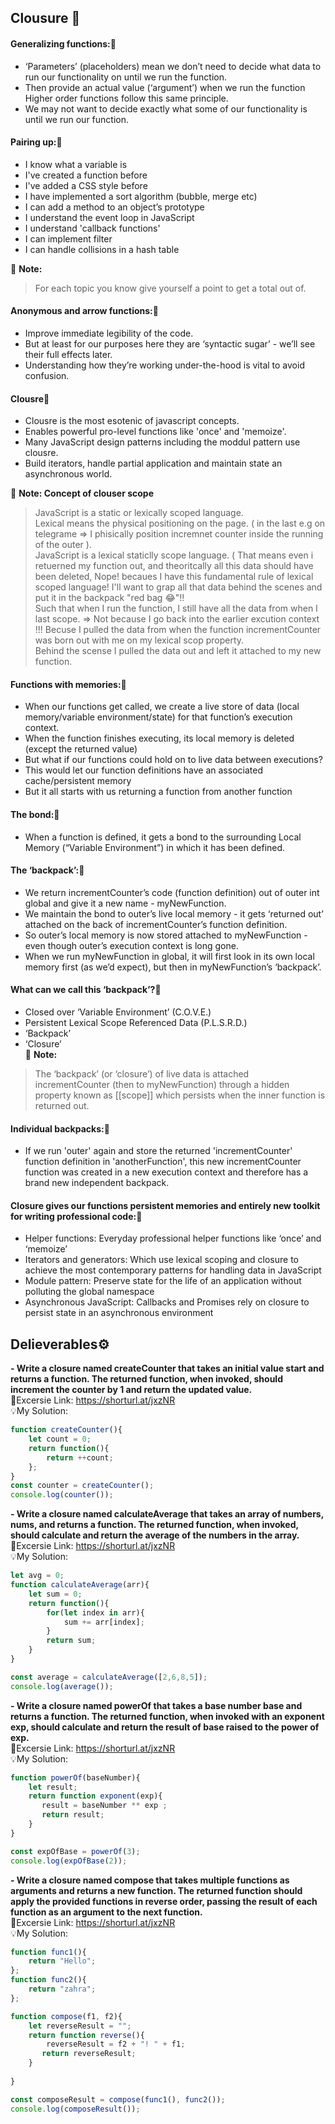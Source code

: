 ## Clousure :closed_lock_with_key:

#### Generalizing functions::milky_way:
- ‘Parameters’ (placeholders) mean we don’t need to decide what data to run our functionality on until we run the function.
- Then provide an actual value (‘argument’) when we run the function Higher order functions follow this same principle.
- We may not want to decide exactly what some of our functionality is until we run our function.

#### Pairing up::milky_way:
- I know what a variable is
- I've created a function before
- I've added a CSS style before
- I have implemented a sort algorithm (bubble, merge etc)
- I can add a method to an object’s prototype
- I understand the event loop in JavaScript
- I understand 'callback functions'
- I can implement filter
- I can handle collisions in a hash table<br/>

💌 **Note:**
> For each topic you know give yourself a point to get a total out of.

#### Anonymous and arrow functions::milky_way:
- Improve immediate legibility of the code.
- But at least for our purposes here they are ‘syntactic sugar’ - we’ll see their full effects later.
- Understanding how they’re working under-the-hood is vital to avoid confusion.

#### Clousre:hibiscus:
- Clousre is the most esotenic of javascript concepts.
- Enables powerful pro-level functions like 'once' and 'memoize'.
- Many JavaScript design patterns including the moddul pattern use clousre.
- Build iterators, handle partial application and maintain state an asynchronous world.

💌 **Note: Concept of clouser scope**
> JavaScript is a static or lexically scoped language.<br/>
> Lexical means the physical positioning on the page. ( in the last e.g on telegrame => I phisically position incremnet counter inside the running of the outer ).<br/>
> JavaScript is a lexical staticlly scope language. ( That means even i retuerned my function out, and theoritcally all this data should have been deleted, Nope! becaues I have this fundamental rule of lexical scoped language! I'll want to grap all that data behind the scenes and put it in the backpack "red bag :joy:"!!<br/>
> Such that when I run the function, I still have all the data from when I last scope. => Not because I go back into the earlier excution context !!! Becuse I pulled the data from when the function incrementCounter was born out with me on my lexical scop property.<br/>
> Behind the scense I pulled the data out and left it attached to my new function. <br/>

#### Functions with memories::milky_way:
- When our functions get called, we create a live store of data (local memory/variable environment/state) for that function’s execution context.
- When the function finishes executing, its local memory is deleted (except the returned value)
- But what if our functions could hold on to live data between executions?
- This would let our function definitions have an associated cache/persistent memory
- But it all starts with us returning a function from another function

#### The bond::milky_way:
- When a function is defined, it gets a bond to the surrounding Local Memory (“Variable Environment”) in which it has been defined.

#### The ‘backpack’::milky_way:
- We return incrementCounter’s code (function definition) out of outer int global and give it a new name - myNewFunction.
- We maintain the bond to outer’s live local memory - it gets ‘returned out’ attached on the back of incrementCounter’s function definition.
- So outer’s local memory is now stored attached to myNewFunction - even though outer’s execution context is long gone.
- When we run myNewFunction in global, it will first look in its own local memory first (as we’d expect), but then in myNewFunction’s ‘backpack’.

#### What can we call this ‘backpack’?:milky_way:
- Closed over ‘Variable Environment’ (C.O.V.E.)
- Persistent Lexical Scope Referenced Data (P.L.S.R.D.)
- ‘Backpack’
- ‘Closure’
  <br/>
💌 **Note:**
> The ‘backpack’ (or ‘closure’) of live data is attached incrementCounter (then to myNewFunction) through a hidden property known as [[scope]] which persists when the inner function is returned out.

#### Individual backpacks::milky_way:
- If we run 'outer' again and store the returned 'incrementCounter' function definition in 'anotherFunction', this new incrementCounter function was created in a new execution context and therefore has a brand new independent backpack.

#### Closure gives our functions persistent memories and entirely new toolkit for writing professional code::milky_way:
- Helper functions: Everyday professional helper functions like ‘once’ and ‘memoize’
- Iterators and generators: Which use lexical scoping and closure to achieve the most contemporary patterns for handling data in JavaScript
- Module pattern: Preserve state for the life of an application without polluting the global namespace
- Asynchronous JavaScript: Callbacks and Promises rely on closure to persist state in an asynchronous environment


## Delieverables⚙️
**- Write a closure named createCounter that takes an initial value start and returns a function. The returned function, when invoked, should increment the counter by 1 and return the updated value.**
<br />:jack_o_lantern:Excersie Link: https://shorturl.at/jxzNR
<br />💡My Solution: 
```js
function createCounter(){
    let count = 0;
    return function(){
        return ++count;
    };
}
const counter = createCounter();
console.log(counter());
```

**- Write a closure named calculateAverage that takes an array of numbers, nums, and returns a function. The returned function, when invoked, should calculate and return the average of the numbers in the array.**
<br />:jack_o_lantern:Excersie Link: https://shorturl.at/jxzNR
<br />💡My Solution: 
```js
let avg = 0;
function calculateAverage(arr){
    let sum = 0;
    return function(){
        for(let index in arr){
            sum += arr[index];
        }
        return sum;
    }
}

const average = calculateAverage([2,6,8,5]);
console.log(average());
```

**- Write a closure named powerOf that takes a base number base and returns a function. The returned function, when invoked with an exponent exp, should calculate and return the result of base raised to the power of exp.**
<br />:jack_o_lantern:Excersie Link: https://shorturl.at/jxzNR
<br />💡My Solution: 
```js
function powerOf(baseNumber){
    let result;
    return function exponent(exp){
       result = baseNumber ** exp ;   
       return result;
    }
}

const expOfBase = powerOf(3);
console.log(expOfBase(2));
```

**- Write a closure named compose that takes multiple functions as arguments and returns a new function. The returned function should apply the provided functions in reverse order, passing the result of each function as an argument to the next function.**
<br />:jack_o_lantern:Excersie Link: https://shorturl.at/jxzNR
<br />💡My Solution: 
```js
function func1(){
    return "Hello";
};
function func2(){
    return "zahra";
};

function compose(f1, f2){
    let reverseResult = "";
    return function reverse(){
        reverseResult = f2 + "! " + f1;
       return reverseResult;
    }
     
}

const composeResult = compose(func1(), func2());
console.log(composeResult());
```








